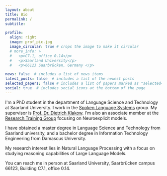 ```yaml
---
layout: about
title: Bio
permalink: /
subtitle: 

profile:
  align: right
  image: prof_pic.jpg
  image_circular: true # crops the image to make it circular
  # more_info: >
  #   <p>C7.1, office 0.14</p>
  #   <p>Saarland University</p>
  #   <p>66123 Saarbrücken, Germany </p>

news: false  # includes a list of news items
latest_posts: false  # includes a list of the newest posts
selected_papers: false # includes a list of papers marked as "selected={true}"
social: true  # includes social icons at the bottom of the page
---
```


<!-- Write your biography here. Tell the world about yourself. Link to your favorite [subreddit](http://reddit.com). You can put a picture in, too. The code is already in, just name your picture `prof_pic.jpg` and put it in the `img/` folder.

Put your address / P.O. box / other info right below your picture. You can also disable any of these elements by editing `profile` property of the YAML header of your `_pages/about.md`. Edit `_bibliography/papers.bib` and Jekyll will render your [publications page](/al-folio/publications/) automatically.
 -->

I'm a PhD student in the department of Language Science and Technology at Saarland University. I work in the [Spoken Language Systems](https://www.lsv.uni-saarland.de/) group. My supervisor is [Prof. Dr. Dietrich Klakow](https://scholar.google.de/citations?user=_HtGYmoAAAAJ&hl=de).
I'm also an associate member at the [Research Training Group](https://www.neuroexplicit.org/) focusing on Neuroexplicit models.

I have obtained a master degree in Language Science and Technology from Saarland university, and a bachelor degree in Information Technology Engineering from Damascus University. 

My research interest lies in Natural Language Processing with a focus on studying reasoning capabilities of Large Language Models.

You can reach me in person at Saarland University,
Saarbrücken campus 66123, Building C7.1, office 0.14.

